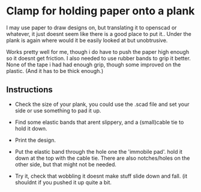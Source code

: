 # Clamp for holding paper onto a plank
I may use paper to draw designs on, but translating it to openscad or whatever,
it just doesnt seem like there is a good place to put it.. Under the plank is again
where would it be easily looked at but unobtrusive.

Works pretty well for me, though i do have to push the paper high enough so it
doesnt get friction. I also needed to use rubber bands to grip it better. 
None of the tape i had had enough grip, though some improved on the plastic.
(And it has to be thick enough.)

## Instructions
* Check the size of your plank, you could use the .scad file and set your side or
  use something to pad it up.

* Find some elastic bands that arent slippery, and a (small)cable tie to hold it down.

* Print the design.

* Put the elastic band through the hole one the 'immobile pad'. hold it down at 
  the top with the cable tie. There are also notches/holes on the other side, but
  that might not be needed.
  
* Try it, check that wobbling it doesnt make stuff slide down and fall.
  (it shouldnt if you pushed it up quite a bit.
  
